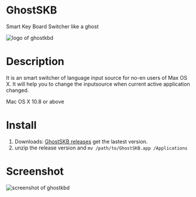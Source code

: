 # GhostSKB
Smart Key Board Switcher like a ghost

![logo of ghostkbd](https://github.com/dingmingxin/GhostSKB/blob/master/ghostkbd-256.png)

# Description

It is an smart switcher of language input source for no-en users of Max OS X. It will help you to change the inputsource when current active application changed.

Mac OS X 10.8 or above

# Install 

1. Downloads: [GhostSKB releases](https://github.com/dingmingxin/GhostSKB/releases) get the lastest version.
2. unzip the release version and `mv /path/to/GhostSKB.app /Applications`

# Screenshot

![screenshot of ghostkbd](https://github.com/dingmingxin/GhostSKB/blob/master/screenshot.png)
